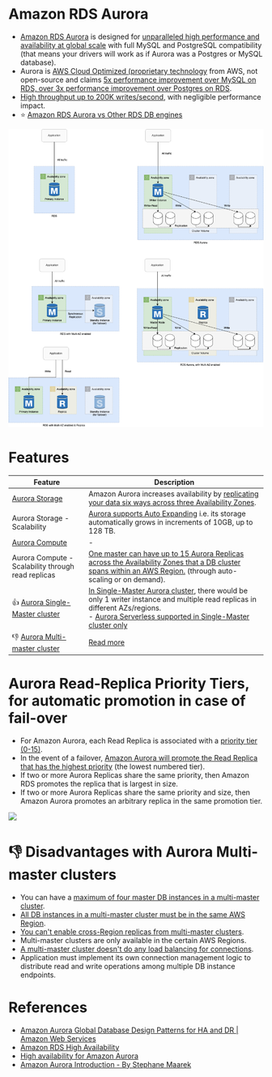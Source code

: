 # Amazon RDS Aurora
- [Amazon RDS Aurora](https://aws.amazon.com/rds/aurora/) is designed for [unparalleled high performance and availability at global scale](../../../1_HLDDesignComponents/0_SystemGlossaries/Scalability/LatencyThroughput.md) with full MySQL and PostgreSQL compatibility (that means your drivers will work as if Aurora was a Postgres or MySQL database).
- Aurora is [AWS Cloud Optimized (proprietary technology](https://aws.amazon.com/rds/aurora/) from AWS, not open-source and claims [5x performance improvement over MySQL on RDS, over 3x performance improvement over Postgres on RDS](../../../1_HLDDesignComponents/0_SystemGlossaries/Scalability/LatencyThroughput.md).
- [High throughput up to 200K writes/second](../../../1_HLDDesignComponents/0_SystemGlossaries/Scalability/LatencyThroughput.md), with negligible performance impact.
- :star: [Amazon RDS Aurora vs Other RDS DB engines](AmazonAuroraVsOtherDBEngines.md)

![img.png](assests/Multi-AZ/RDS-Multi-AZ-Replica.drawio.png)

# Features

| Feature                                                                                                                              | Description                                                                                                                                                                                                                                                                                                     |
|--------------------------------------------------------------------------------------------------------------------------------------|-----------------------------------------------------------------------------------------------------------------------------------------------------------------------------------------------------------------------------------------------------------------------------------------------------------------|
| [Aurora Storage](https://aws.amazon.com/rds/aurora/pricing/)                                                                         | Amazon Aurora increases availability by [replicating your data six ways across three Availability Zones]().                                                                                                                                                                                                     |
| Aurora Storage - Scalability                                                                                                         | [Aurora supports Auto Expanding](https://aws.amazon.com/about-aws/whats-new/2020/10/amazon-aurora-enables-dynamic-resizing-database-storage-space/) i.e. its storage automatically grows in increments of 10GB, up to 128 TB.                                                                                   |
| [Aurora Compute](https://aws.amazon.com/rds/aurora/pricing/)                                                                         | -                                                                                                                                                                                                                                                                                                               |
| Aurora Compute - Scalability through read replicas                                                                                   | [One master can have up to 15 Aurora Replicas across the Availability Zones that a DB cluster spans within an AWS Region.](https://docs.aws.amazon.com/AmazonRDS/latest/AuroraUserGuide/Aurora.Replication.html) (through auto-scaling or on demand).                                                           |
| :thumbsup: [Aurora Single-Master cluster](https://docs.aws.amazon.com/AmazonRDS/latest/AuroraUserGuide/AuroraMySQL.Replication.html) | [In Single-Master Aurora cluster](https://docs.aws.amazon.com/AmazonRDS/latest/AuroraUserGuide/AuroraMySQL.Replication.html), there would be only 1 writer instance and multiple read replicas in different AZs/regions.<br/>- [Aurora Serverless supported in Single-Master cluster only](AuroraServerless.md) |
| :thumbsdown: [Aurora Multi-master cluster]()                                                                                         | [Read more](https://docs.aws.amazon.com/AmazonRDS/latest/AuroraUserGuide/aurora-multi-master.html)                                                                                                                                                                                                              |

# Aurora Read-Replica Priority Tiers, for automatic promotion in case of fail-over
- For Amazon Aurora, each Read Replica is associated with a [priority tier (0-15)](https://aws.amazon.com/blogs/aws/additional-failover-control-for-amazon-aurora/). 
- In the event of a failover, [Amazon Aurora will promote the Read Replica that has the highest priority](https://aws.amazon.com/blogs/aws/additional-failover-control-for-amazon-aurora/) (the lowest numbered tier). 
- If two or more Aurora Replicas share the same priority, then Amazon RDS promotes the replica that is largest in size. 
- If two or more Aurora Replicas share the same priority and size, then Amazon Aurora promotes an arbitrary replica in the same promotion tier.

![](https://media.amazonwebservices.com/blog/2016/aurora_set_failover_priority_1.png)

# :thumbsdown: Disadvantages with Aurora Multi-master clusters
- You can have a [maximum of four master DB instances in a multi-master cluster](https://docs.aws.amazon.com/AmazonRDS/latest/AuroraUserGuide/aurora-multi-master.html).
- [All DB instances in a multi-master cluster must be in the same AWS Region](../../AWS-Global-Architecture-Region-AZ.md).
- [You can't enable cross-Region replicas from multi-master clusters]().
- Multi-master clusters are only available in the certain AWS Regions.
- [A multi-master cluster doesn't do any load balancing for connections](https://docs.aws.amazon.com/AmazonRDS/latest/AuroraUserGuide/aurora-multi-master.html#aurora-multi-master-connectivity).
- Application must implement its own connection management logic to distribute read and write operations among multiple DB instance endpoints.

# References
- [Amazon Aurora Global Database Design Patterns for HA and DR | Amazon Web Services](https://www.youtube.com/watch?v=bbiWciJSouY)
- [Amazon RDS High Availability](https://aws.amazon.com/rds/ha/)
- [High availability for Amazon Aurora](https://docs.aws.amazon.com/AmazonRDS/latest/AuroraUserGuide/Concepts.AuroraHighAvailability.html)
- [Amazon Aurora Introduction - By Stephane Maarek](https://www.youtube.com/watch?v=ZCt3ctVfGIk)
